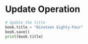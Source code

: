 # Update Operation

```python
# Update the title
book.title = "Nineteen Eighty-Four"
book.save()
print(book.title)
